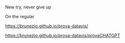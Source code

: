 New try, never give up


On the regular

https://brunezjo.github.io/prova-datavis/

https://brunezjo.github.io/prova-datavis/provaCHATGPT
